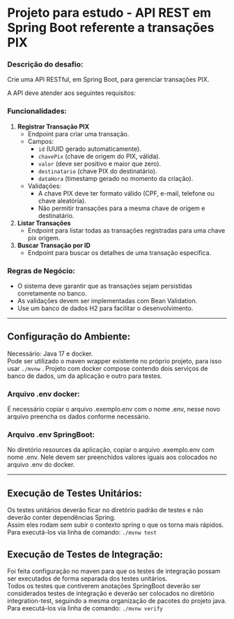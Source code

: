 # Projeto para estudo - API REST em Spring Boot referente a transações PIX

### **Descrição do desafio:**

Crie uma API RESTful, em Spring Boot, para gerenciar transações PIX.

A API deve atender aos seguintes requisitos:

### **Funcionalidades:**

1. **Registrar Transação PIX**
    - Endpoint para criar uma transação.
    - Campos:
        - `id` (UUID gerado automaticamente).
        - `chavePix` (chave de origem do PIX, válida).
        - `valor` (deve ser positivo e maior que zero).
        - `destinatario` (chave PIX do destinatário).
        - `dataHora` (timestamp gerado no momento da criação).
    - Validações:
        - A chave PIX deve ter formato válido (CPF, e-mail, telefone ou chave aleatória).
        - Não permitir transações para a mesma chave de origem e destinatário.
2. **Listar Transações**
    - Endpoint para listar todas as transações registradas para uma chave pix origem.
3. **Buscar Transação por ID**
    - Endpoint para buscar os detalhes de uma transação específica.

### **Regras de Negócio:**

- O sistema deve garantir que as transações sejam persistidas corretamente no banco.
- As validações devem ser implementadas com Bean Validation.
- Use um banco de dados H2 para facilitar o desenvolvimento.

________________________________________________________________________________________________________________________

## Configuração do Ambiente:

Necessário: Java 17 e docker.  
Pode ser utilizado o maven wrapper existente no próprio projeto, para isso usar `./mvnw` . 
Projeto com docker compose contendo dois serviços de banco de dados, um da aplicação e outro para testes.  

### Arquivo .env docker:
É necessário copiar o arquivo .exemplo.env com o nome .env, nesse novo arquivo preencha os dados conforme necessário.

### Arquivo .env SpringBoot:
No diretório resources da aplicação, copiar o arquivo .exemplo.env com nome .env. Nele devem ser preenchidos valores iguais aos colocados no arquivo .env do docker.

________________________________________________________________________________________________________________________
## Execução de Testes Unitários:
Os testes unitários deverão ficar no diretório padrão de testes e não deverão conter dependências Spring.  
Assim eles rodam sem subir o contexto spring o que os torna mais rápidos.  
Para executá-los via linha de comando:
`./mvnw test`

## Execução de Testes de Integração:
Foi feita configuração no maven para que os testes de integração possam ser executados de forma separada dos testes unitários.  
Todos os testes que contiverem anotações SpringBoot deverão ser considerados testes de integração e deverão ser colocados no diretório integration-test, seguindo a mesma organização de pacotes do projeto java.
Para executá-los via linha de comando:
`./mvnw verify`
